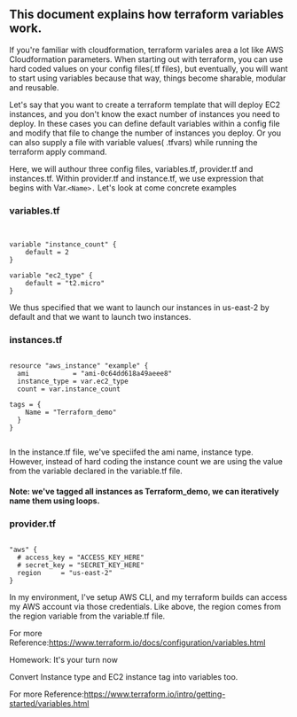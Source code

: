 ## This document explains how terraform variables work. 


If you're familiar with cloudformation, terraform variales area a lot like AWS Cloudformation parameters. When starting out with terraform, you can use hard coded values on your config files(.tf files), but eventually, you will want to start using variables because that way, things become sharable, modular and reusable.

Let's say that you want to create a terraform template that will deploy EC2 instances, and you don't know the exact number of instances you need to deploy.  In these cases you can define default variables within a config file and modify that file to change the number of instances you deploy. Or you can also supply a file with variable values( .tfvars) while running the terraform apply command. 


Here, we will authour three config files, variables.tf, provider.tf and instances.tf. Within provider.tf and instance.tf, we use expression that begins with Var.`<Name>.`    Let's look at come concrete examples 
  
  ### variables.tf
```HCL


variable "instance_count" {
	default = 2
}

variable "ec2_type" {
	default = "t2.micro"
}
```

We thus specified that we want to launch our instances in us-east-2 by default and that we want to launch two instances. 

  ### instances.tf
```HCL

resource "aws_instance" "example" {
  ami           = "ami-0c64dd618a49aeee8"
  instance_type = var.ec2_type
  count = var.instance_count

tags = {
    Name = "Terraform_demo"
  }
}


```
In the instance.tf file, we've speciifed the ami name, instance type.  However, instead of hard coding the instance count we are using the value from the variable declared in the variable.tf file. 

#### Note: we've tagged all instances as Terraform_demo, we can iteratively name them using loops. 

  ### provider.tf
```HCL

"aws" {
  # access_key = "ACCESS_KEY_HERE"
  # secret_key = "SECRET_KEY_HERE"
  region     = "us-east-2"
}

```
In my environment, I've setup AWS CLI, and my terraform builds can access my AWS account via those credentials. Like above, the region comes from the region variable from the variable.tf file. 

  
  
For more Reference:https://www.terraform.io/docs/configuration/variables.html


Homework: It's your turn now

Convert Instance type and EC2 instance tag into variables too.

For more Reference:https://www.terraform.io/intro/getting-started/variables.html
